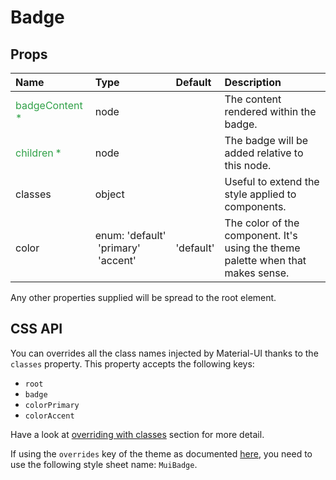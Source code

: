 <!--- This documentation is automatically generated, do not try to edit it. -->

# Badge



## Props
| Name | Type | Default | Description |
|:-----|:-----|:--------|:------------|
| <span style="color: #31a148">badgeContent *</span> | node |  | The content rendered within the badge. |
| <span style="color: #31a148">children *</span> | node |  | The badge will be added relative to this node. |
| classes | object |  | Useful to extend the style applied to components. |
| color | enum:&nbsp;'default'<br>&nbsp;'primary'<br>&nbsp;'accent'<br> | 'default' | The color of the component. It's using the theme palette when that makes sense. |

Any other properties supplied will be spread to the root element.

## CSS API

You can overrides all the class names injected by Material-UI thanks to the `classes` property.
This property accepts the following keys:
- `root`
- `badge`
- `colorPrimary`
- `colorAccent`

Have a look at [overriding with classes](/customization/overrides#overriding-with-classes)
section for more detail.

If using the `overrides` key of the theme as documented
[here](/customization/themes#customizing-all-instances-of-a-component-type),
you need to use the following style sheet name: `MuiBadge`.

